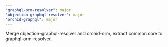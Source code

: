 ```yaml
---
"graphql-orm-resolver": major
"objection-graphql-resolver": major
"orchid-graphql": major
---
```


Merge objection-graphql-resolver and orchid-orm, extract common core to graphql-orm-resolver.

